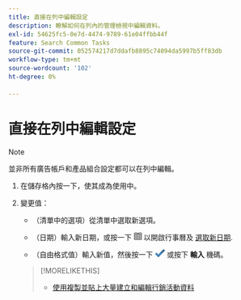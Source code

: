 ```yaml
---
title: 直接在列中編輯設定
description: 瞭解如何在列內的管理檢視中編輯資料。
exl-id: 54625fc5-0e7d-4474-9789-61e04ffbb44f
feature: Search Common Tasks
source-git-commit: 052574217d7ddafb8895c74094da5997b5ff83db
workflow-type: tm+mt
source-wordcount: '102'
ht-degree: 0%

---
```


# 直接在列中編輯設定

>[!NOTE]
>
>並非所有廣告帳戶和產品組合設定都可以在列中編輯。

1. 在儲存格內按一下，使其成為使用中。

1. 變更值：

   * （清單中的選項）從清單中選取新選項。

   * （日期）輸入新日期，或按一下 ![行事曆](/help/search-social-commerce/assets/calendar.png "行事曆") 以開啟行事曆及 [選取新日期](/help/search-social-commerce/common-tasks/navigation-editing-selection/calendar.md).

   * （自由格式值）輸入新值，然後按一下 ![儲存](/help/search-social-commerce/assets/select.png "儲存") 或按下 **輸入** 機碼。

   >[!MORELIKETHIS]
   >
   >* [使用複製並貼上大量建立和編輯行銷活動資料](/help/search-social-commerce/campaign-management/campaigns/copy-paste.md)
